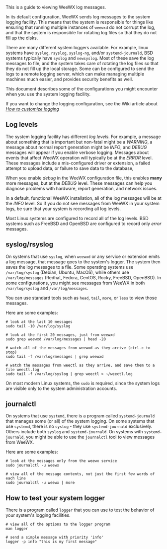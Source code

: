 This is a guide to viewing WeeWX log messages.

In its default configuration, WeeWX sends log messages to the system logging facility.  This means that the system is responsible for things like ensuring that running multiple instances of `weewxd` do not corrupt the log, and that the system is responsible for rotating log files so that they do not fill up the disks.

There are many different system loggers available.  For example, linux systems have `syslog`, `rsyslog`, `syslog-ng`, and/or `systemd-journald`, BSD systems typically have `syslog` and `newsyslog`. Most of these save the log messages to file, and the system takes care of rotating the log files so that they do not fill up the local storage. Some can be configured to send the logs to a remote logging server, which can make managing multiple machines much easier, and provides security benefits as well.

This document describes some of the configurations you might encounter when you use the system logging facility.

If you want to change the logging configuration, see the Wiki article about [*How to customize logging*](logging)

## Log levels

The system logging facility has different *log levels*.  For example, a message about something that is important but non-fatal might be a *WARNING*, a message about normal report generation might be *INFO*, and *DEBUG* messages will appear if you enable verbose logging.  Messages about events that affect WeeWX operation will typically be at the *ERROR* level.  These messages include a mis-configured driver or extension, a failed attempt to upload data, or failure to save data to the database, 

When you enable *debug* in the WeeWX configuration file, this enables **many** more messages, but at the *DEBUG* level.  These messages can help you diagnose problems with hardware, report generation, and network issues.

In a default, functional WeeWX installation, all of the log messages will be at the *INFO* level.  So if you do not see messages from WeeWX in your system logs, be sure that your system is recording all log levels.

Most Linux systems are configured to record all of the log levels.  BSD systems such as FreeBSD and OpenBSD are configured to record only *error* messages.

## syslog/rsyslog

On systems that use `syslog`, when `weewxd` or any service or extension emits a log message, that message goes to the system's logger.  The system then saves the log messages to a file.  Some operating systems use `/var/log/syslog` (Debian, Ubuntu, MacOS), while others use `/var/log/messages` (Redhat, Fedora, CentOS, Rocky, FreeBSD, OpenBSD).  In some configurations, you might see messages from WeeWX in both `/var/log/syslog` and `/var/log/messages`.

You can use standard tools such as `head`, `tail`, `more`, or `less` to view those messages.

Here are some examples:
```
# look at the last 10 messages
sudo tail -10 /var/log/syslog

# look at the first 20 messages, just from weewxd
sudo grep weewxd /var/log/messages | head -20

# watch all of the messages from weewxd as they arrive (ctrl-c to stop)
sudo tail -f /var/log/messages | grep weewxd

# watch the messages from weectl as they arrive, and save them to a file weectl.log
sudo tail -f /var/log/syslog | grep weectl > ~/weectl.log
```

On most modern Linux systems, the `sudo` is required, since the system logs are visible only to the system administration accounts.

## journalctl

On systems that use `systemd`, there is a program called `systemd-journald` that manages some (or all) of the system logging.  On some systems that use `systemd`, there is no `syslog` - they use `systemd-journald` exclusively.  Others include both `syslog` and `systemd-journald`.  On systems with `systemd-journald`, you might be able to use the `journalctl` tool to view messages from WeeWX.

Here are some examples:
```
# look at the messages only from the weewx service
sudo journalctl -u weewx

# view all of the message contents, not just the first few words of each line
sudo journalctl -u weewx | more
```

## How to test your system logger

There is a program called `logger` that you can use to test the behavior of your system's logging facilities.

```
# view all of the options to the logger program
man logger

# send a simple message with priority 'info'
logger -p info "this is my first message"
```

